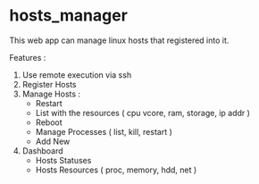 # hosts_manager

This web app can manage linux hosts that registered into it.

Features :
1. Use remote execution via ssh
2. Register Hosts
3. Manage Hosts :
     - Restart
     - List with the resources ( cpu vcore, ram, storage, ip addr )
     - Reboot
     - Manage Processes ( list, kill, restart )
     - Add New
4. Dashboard
     - Hosts Statuses
     - Hosts Resources ( proc, memory, hdd, net )
       
       
